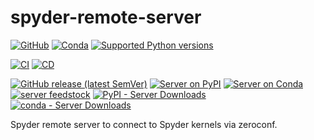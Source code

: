 # spyder-remote-server

[![GitHub](https://img.shields.io/github/license/Semi-ATE/spyder-remote?color=black)](https://github.com/Semi-ATE/spyder-remote/blob/master/LICENSE.txt) 
[![Conda](https://img.shields.io/conda/pn/conda-forge/starz?color=black)](https://www.lifewire.com/what-is-noarch-package-2193808)
[![Supported Python versions](https://img.shields.io/badge/python-%3E%3D3.7-black)](https://www.python.org/downloads/)

[![CI](https://github.com/Semi-ATE/spyder-remote/workflows/CI/badge.svg)](https://github.com/Semi-ATE/spyder-remote/actions?query=workflow%3ACI)
[![CD](https://github.com/Semi-ATE/spyder-remote/workflows/CD/badge.svg)](https://github.com/Semi-ATE/spyder-remote/actions?query=workflow%3ACD)

[![GitHub release (latest SemVer)](https://img.shields.io/github/v/release/Semi-ATE/spyder-remote?color=blue&label=GitHub&sort=semver)](https://github.com/Semi-ATE/spyder-remote/releases)
[![Server on PyPI](https://img.shields.io/pypi/v/spyder-remote-server?color=blue&label=PyPI)](https://pypi.org/project/spyder-remote-server/)
[![Server on Conda](https://img.shields.io/conda/vn/conda-forge/spyder-remote-server?color=blue&label=conda-forge)](https://anaconda.org/conda-forge/spyder-remote-server)
[![server feedstock](https://img.shields.io/github/issues-pr/conda-forge/spyder-remote-server-feedstock?label=feedstock)](https://github.com/conda-forge/spyder-remote-server-feedstock)
[![PyPI - Server Downloads](https://img.shields.io/pypi/dm/spyder-remote-server?color=g&label=PyPi)](https://pypi.org/project/spyder-remote-server/)
[![conda - Server Downloads](https://img.shields.io/conda/dn/conda-forge/spyder-remote-server?color=g&label=conda-forge)](https://anaconda.org/conda-forge/spyder-remote-server)

Spyder remote server to connect to Spyder kernels via zeroconf.
